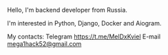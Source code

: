 Hello, I'm backend developer from Russia.

I'm interested in Python, Django, Docker and Aiogram.

My contacts:
Telegram https://t.me/MelDxKviel
E-mail mega1hack52@gmail.com
